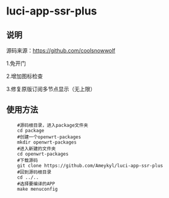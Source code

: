 # luci-app-ssr-plus

## 说明
   源码来源：https://github.com/coolsnowwolf
   
1.免开门

2.增加图标检查

3.修复原版订阅多节点显示（无上限）

## 使用方法
```Brach
    #源码根目录，进入package文件夹
    cd package
    #创建一个openwrt-packages
    mkdir openwrt-packages
    #进入新建的文件夹
    cd openwrt-packages
    #下载源码
    git clone https://github.com/Ameykyl/luci-app-ssr-plus
    #回到源码根目录
    cd ../..
    #选择要编译的APP
    make menuconfig
